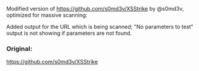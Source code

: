 Modified version of https://github.com/s0md3v/XSStrike by @s0md3v, optimized for massive scanning:

Added output for the URL which is being scanned;
"No parameters to test" output is not showing if parameters are not found.

### Original:
https://github.com/s0md3v/XSStrike
